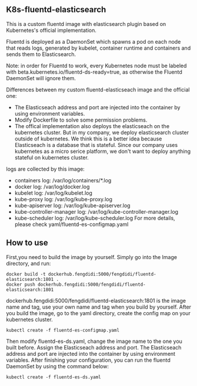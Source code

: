 ## K8s-fluentd-elasticsearch
This is a custom fluentd image with elasticsearch plugin based on Kubernetes's official implementation. 

Fluentd is deployed as a DaemonSet which spawns a pod on each node that reads logs, generated by kubelet, container runtime and containers and sends them to Elasticsearch.

Note: in order for Fluentd to work, every Kubernetes node must be labeled with beta.kubernetes.io/fluentd-ds-ready=true, as otherwise the Fluentd DaemonSet will ignore them.

Differences between my custom fluentd-elasticseach image and the official one:
* The Elasticseach address and port are injected into the container by using environment variables.
* Modify Dockerfile to solve some permission problems.
* The offical implementation also deploys the elasticseach on the kubernetes cluster. But in my company, we deploy elasticsearch cluster outside of kubernetes. We think this is a better idea because Elasticseach is a database that is stateful. Since our company uses kubernetes as a micro serice platform, we don't want to deploy anything stateful on kubernetes cluster.

logs are collected by this image:
* containers log: /var/log/containers/*.log
* docker log: /var/log/docker.log
* kubelet log: /var/log/kubelet.log
* kube-proxy log: /var/log/kube-proxy.log
* kube-apiserver log: /var/log/kube-apiserver.log
* kube-controller-manager log: /var/log/kube-controller-manager.log
* kube-scheduler log: /var/log/kube-scheduler.log
For more details, please check yaml/fluentd-es-configmap.yaml

## How to use
First,you need to build the image by yourself. Simply go into the Image directory, and run:
```
docker build -t dockerhub.fengdidi:5000/fengdidi/fluentd-elasticsearch:1801 .
docker push dockerhub.fengdidi:5000/fengdidi/fluentd-elasticsearch:1801
```
dockerhub.fengdidi:5000/fengdidi/fluentd-elasticsearch:1801 is the image name and tag, use your own name and tag when you build by yourself.
After you build the image, go to the yaml directory, create the config map on your kubernetes cluster.
```
kubectl create -f fluentd-es-configmap.yaml
```
Then modify fluentd-es-ds.yaml, change the image name to the one you built before. Assign the Elasticseach address and port.
The Elasticseach address and port are injected into the container by using environment variables. After finishing your configuration, you can run the fluentd DaemonSet by using the command below:
```
kubectl create -f fluentd-es-ds.yaml
```